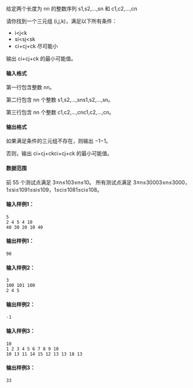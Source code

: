 给定两个长度为 nn 的整数序列 s1,s2,…,sn 和 c1,c2,…,cn

请你找到一个三元组 (i,j,k)，满足以下所有条件：

- i<j<k
- si<sj<sk
- ci+cj+ck 尽可能小

输出 ci+cj+ck 的最小可能值。

#### 输入格式

第一行包含整数 nn。

第二行包含 nn 个整数 s1,s2,…,sns1,s2,…,sn。

第三行包含 nn 个整数 c1,c2,…,cnc1,c2,…,cn。

#### 输出格式

如果满足条件的三元组不存在，则输出 −1−1。

否则，输出 ci+cj+ckci+cj+ck 的最小可能值。

#### 数据范围

前 55 个测试点满足 3≤n≤103≤n≤10。
所有测试点满足 3≤n≤30003≤n≤3000，1≤si≤1091≤si≤109，1≤ci≤1081≤ci≤108。

#### 输入样例1：

```
5
2 4 5 4 10
40 30 20 10 40
```

#### 输出样例1：

```
90
```

#### 输入样例2：

```
3
100 101 100
2 4 5
```

#### 输出样例2：

```
-1
```

#### 输入样例3：

```
10
1 2 3 4 5 6 7 8 9 10
10 13 11 14 15 12 13 13 18 13
```

#### 输出样例3：

```
33
```